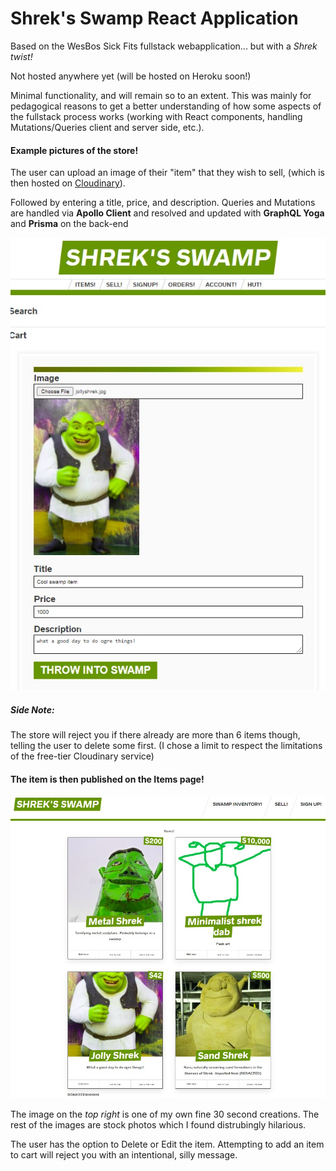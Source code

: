 # Shrek's Swamp React Application
Based on the WesBos Sick Fits fullstack webapplication... but with a *Shrek twist!*

Not hosted anywhere yet (will be hosted on Heroku soon!)

Minimal functionality, and will remain so to an extent. This was mainly for pedagogical reasons to get a better understanding of how some aspects of the fullstack process works (working with React components, handling Mutations/Queries client and server side, etc.).

#### Example pictures of the store!

The user can upload an image of their "item" that they wish to sell, (which is then hosted on [Cloudinary](https://cloudinary.com/)).

Followed by entering a title, price, and description. Queries and Mutations are handled via **Apollo Client** and resolved and updated with **GraphQL Yoga** and **Prisma** on the back-end

![selling](./swamp_pics/shrek_sell.jpg)

##### Side Note:
The store will reject you if there already are more than 6 items though, telling the user to delete some first.
(I chose a limit to respect the limitations of the free-tier Cloudinary service) 



#### The item is then published on the Items page!

![items](./swamp_pics/shrek_item.jpg)

The image on the *top right* is one of my own fine 30 second creations.
The rest of the images are stock photos which I found distrubingly hilarious.

The user has the option to Delete or Edit the item. 
Attempting to add an item to cart will reject you with an intentional, silly message.
